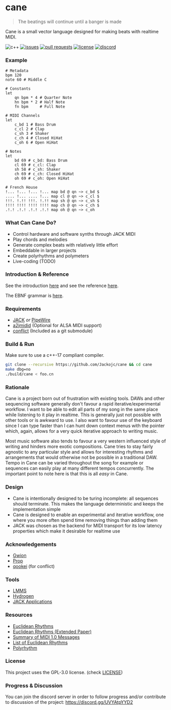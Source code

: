 # cane
> The beatings will continue until a banger is made

Cane is a small vector language designed for making beats with realtime MIDI.

![c++](https://img.shields.io/badge/c%2B%2B-17-blue.svg?style=flat)
[![issues](https://img.shields.io/github/issues/Jackojc/cane.svg?style=flat)](https://github.com/Jackojc/cane/issues)
[![pull requests](https://img.shields.io/github/issues-pr/Jackojc/cane?style=flat)](https://github.com/Jackojc/cane/pulls)
[![license](https://img.shields.io/github/license/Jackojc/cane.svg?style=flat)](./LICENSE)
[![discord](https://img.shields.io/discord/997102432133849088.svg?label=discord&style=flat)](https://discord.gg/UVYAtpYYD2)

### Example
```
# Metadata
bpm 120
note 60 # Middle C

# Constants
let
	qn bpm * 4 # Quarter Note
	hn bpm * 2 # Half Note
	fn bpm     # Full Note

# MIDI Channels
let
	c_bd 1 # Bass Drum
	c_cl 2 # Clap
	c_sh 3 # Shaker
	c_ch 4 # Closed HiHat
	c_oh 6 # Open HiHat

# Notes
let
	bd 69 # c_bd: Bass Drum
	cl 69 # c_cl: Clap
	sh 58 # c_sh: Shaker
	ch 69 # c_ch: Closed HiHat
	oh 69 # c_oh: Open HiHat

# French House
!... !... !... !... map bd @ qn ~> c_bd $
.... !... .... !... map cl @ qn ~> c_cl $
!!!. !.!! !!!. !.!! map sh @ qn ~> c_sh $
!!!! !!!! !!!! !!!! map ch @ qn ~> c_ch $
.!.! .!.! .!.! .!.! map oh @ qn ~> c_oh
```

### What Can Cane Do?
- Control hardware and software synths through JACK MIDI
- Play chords and melodies
- Generate complex beats with relatively little effort
- Embeddable in larger projects
- Create polyrhythms and polymeters
- Live-coding (TODO)

### Introduction & Reference
See the introduction [here](doc/intro.md)
and see the reference [here](doc/ref.md).

The EBNF grammar is [here](doc/syntax.ebnf).

### Requirements
- [JACK](https://jackaudio.org/) _or_ [PipeWire](https://pipewire.org/)
- [a2jmidid](https://github.com/jackaudio/a2jmidid) (Optional for ALSA MIDI support)
- [conflict](https://github.com/qookei/conflict) (Included as a git submodule)

### Build & Run
Make sure to use a c++-17 compliant compiler.
```sh
git clone --recursive https://github.com/Jackojc/cane && cd cane
make dbg=no
./build/cane < foo.cn
```

### Rationale
Cane is a project born out of frustration with existing tools. DAWs and other
sequencing software generally don't favour a rapid iterative/experimental workflow.
I want to be able to edit all parts of my song in the same place while listening
to it play in realtime. This is generally just not possible with other tools or is
awkward to use. I also want to favour use of the keyboard since I can type faster
than I can hunt down context menus with the pointer which, again, allows for a very
quick iterative approach to writing music.

Most music software also tends to favour a very western influenced style of writing
and hinders more exotic compositions. Cane tries to stay fairly agnostic to any
particular style and allows for interesting rhythms and arrangements that would
otherwise not be possible in a traditional DAW. Tempo in Cane can be varied throughout
the song for example or sequences can easily play at many different tempos concurrently.
The important point to note here is that this is all _easy_ in Cane.

### Design
- Cane is intentionally designed to be turing incomplete: all sequences should
terminate. This makes the language deterministic and keeps the implementation
simple
- Cane is designed to enable an experimental and iterative workflow, one where you
more often spend time removing things than adding them
- JACK was chosen as the backend for MIDI transport for its low latency properties
which make it desirable for realtime use

### Acknowledgements
- [Gwion](https://github.com/Gwion/Gwion)
- [Prop](https://pbat.ch/proj/prop.html)
- [qookei](https://github.com/qookei) (for conflict)

### Tools
- [LMMS](https://lmms.io/)
- [Hydrogen](http://hydrogen-music.org/)
- [JACK Applications](https://jackaudio.org/applications/)

### Resources
- [Euclidean Rhythms](http://cgm.cs.mcgill.ca/~godfried/publications/banff.pdf)
- [Euclidean Rhythms (Extended Paper)](http://cgm.cs.mcgill.ca/~godfried/publications/banff-extended.pdf)
- [Summary of MIDI 1.0 Messages](https://www.midi.org/specifications-old/item/table-1-summary-of-midi-message)
- [List of Euclidean Rhythms](http://www.iniitu.net/Euclidian_Erd%C3%B6s_Deep_Aksak_rhythms.html)
- [Polyrhythm](https://en.wikipedia.org/wiki/Polyrhythm)

### License
This project uses the GPL-3.0 license. (check [LICENSE](LICENSE))

### Progress & Discussion
You can join the discord server in order to follow progress and/or contribute to discussion of the project: https://discord.gg/UVYAtpYYD2

